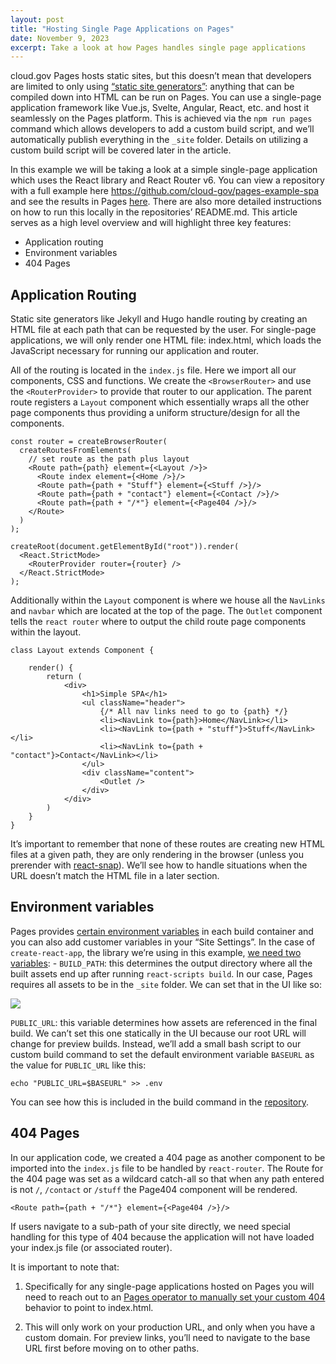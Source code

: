 ```yaml
---
layout: post
title: "Hosting Single Page Applications on Pages"
date: November 9, 2023
excerpt: Take a look at how Pages handles single page applications
---
```



cloud.gov Pages hosts static sites, but this doesn’t mean that developers are limited to only using [“static site generators”](https://jamstack.org/generators/): anything that can be compiled down into HTML can be run on Pages. You can use a single-page application framework like Vue.js, Svelte, Angular, React, etc. and host it seamlessly on the Pages platform. This is achieved via the `npm run pages` command which allows developers to add a custom build script, and we’ll automatically publish everything in the `_site` folder. Details on utilizing a custom build script will be covered later in the article.  

In this example we will be taking a look at a simple single-page application which uses the React library and React Router v6. You can view a repository with a full example here <https://github.com/cloud-gov/pages-example-spa> and see the results in Pages [here](https://federalist-01aa8660-8aca-452d-a270-5e58ffa18645.sites.pages.cloud.gov/preview/cloud-gov/pages-example-spa/content/). There are also more detailed instructions on how to run this locally in the repositories’ README.md. This article serves as a high level overview and will highlight three key features:

* Application routing
* Environment variables
* 404 Pages


## Application Routing

Static site generators like Jekyll and Hugo handle routing by creating an HTML file at each path that can be requested by the user. For single-page applications, we will only render one HTML file: index.html, which loads the JavaScript necessary for running our application and router.

All of the routing is located in the `index.js` file. Here we import all our components, CSS and functions. We create the `<BrowserRouter>` and use the `<RouterProvider>` to provide that router to our application. The parent route registers a `Layout` component which essentially wraps all the other page components thus providing a uniform structure/design for all the components.

```
const router = createBrowserRouter(
  createRoutesFromElements(
    // set route as the path plus layout
    <Route path={path} element={<Layout />}>
      <Route index element={<Home />}/>
      <Route path={path + "Stuff"} element={<Stuff />}/>
      <Route path={path + "contact"} element={<Contact />}/>
      <Route path={path + "/*"} element={<Page404 />}/>
    </Route>
  )
);

createRoot(document.getElementById("root")).render(
  <React.StrictMode>
    <RouterProvider router={router} />
  </React.StrictMode>
);

```



Additionally within the `Layout` component is where we house all the `NavLinks` and `navbar` which are located at the top of the page. The `Outlet` component tells the `react router` where to output the child route page components within the layout. 

```
class Layout extends Component {

    render() {
        return (
            <div>
                <h1>Simple SPA</h1>
                <ul className="header">
                    {/* All nav links need to go to {path} */}
                    <li><NavLink to={path}>Home</NavLink></li>
                    <li><NavLink to={path + "stuff"}>Stuff</NavLink></li>
                    <li><NavLink to={path + "contact"}>Contact</NavLink></li>
                </ul>
                <div className="content">
                    <Outlet />
                </div>
            </div>
        )
    }
}

```

It’s important to remember that none of these routes are creating new HTML files at a given path, they are only rendering in the browser (unless you prerender with [react-snap](https://github.com/stereobooster/react-snap)). We’ll see how to handle situations when the URL doesn’t match the HTML file in a later section.

## Environment variables

Pages provides [certain environment variables](https://cloud.gov/pages/documentation/env-vars-on-pages-builds/) in each build container and you can also add customer variables in your “Site Settings”. In the case of `create-react-app`, the library we’re using in this example, [we need two variables](https://create-react-app.dev/docs/advanced-configuration/):
    - `BUILD_PATH`: this determines the output directory where all the built assets end up after running `react-scripts build`. In our case, Pages requires all assets to be in the `_site` folder. We can set that in the UI like so:

<img src="{{ site.baseurl }}/assets/images/pages/env_var.png"/>

`PUBLIC_URL`: this variable determines how assets are referenced in the final build. We can’t set this one statically in the UI because our root URL will change for preview builds. Instead, we’ll add a small bash script to our custom build command to set the default environment variable `BASEURL` as the value for `PUBLIC_URL` like this:

```
echo "PUBLIC_URL=$BASEURL" >> .env
```
	
  You can see how this is included in the build command in the [repository](https://github.com/cloud-gov/pages-example-spa/blob/main/build.sh#L3C32-L3C32). 





## 404 Pages

In our application code, we created a 404 page as another component to be imported into the `index.js` file to be handled by `react-router`. The Route for the 404 page was set as a wildcard catch-all so that when any path entered is not `/`, `/contact` or `/stuff` the Page404 component will be rendered. 

```
<Route path={path + "/*"} element={<Page404 />}/>
```

If users navigate to a sub-path of your site directly, we need special handling for this type of 404 because the application will not have loaded your index.js file (or associated router). 

It is important to note that:

1. Specifically for any single-page applications hosted on Pages you will need to reach out to an [Pages operator to manually set your custom 404](https://cloud.gov/pages/documentation/customization/#custom-domain-404-page) behavior to point to index.html.

2. This will only work on your production URL, and only when you have a custom domain. For preview links, you’ll need to navigate to the base URL first before moving on to other paths.
